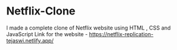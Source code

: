 # Netflix-Clone
I made a complete clone of Netflix website using HTML , CSS and JavaScript
Link for the website - https://netflix-replication-tejaswi.netlify.app/
